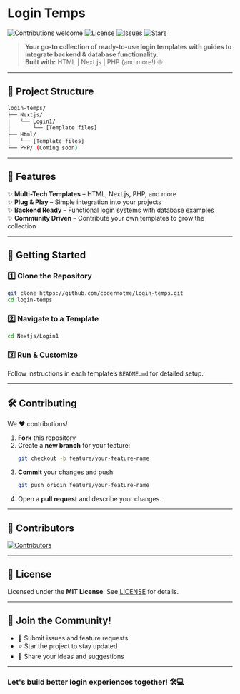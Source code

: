 # **Login Temps**

![Contributions welcome](https://img.shields.io/badge/contributions-welcome-brightgreen.svg?style=flat-square)  ![License](https://img.shields.io/github/license/codernotme/login-temps?style=flat-square)  ![Issues](https://img.shields.io/github/issues/codernotme/login-temps?style=flat-square)  ![Stars](https://img.shields.io/github/stars/codernotme/login-temps?style=social)  

> **Your go-to collection of ready-to-use login templates with guides to integrate backend & database functionality.**  
**Built with:** HTML | Next.js | PHP (and more!) 🌐  

---

## 📂 **Project Structure**

```bash
login-temps/
├── Nextjs/
│   └── Login1/
│       └── [Template files]
├── Html/
│   └── [Template files]
└── PHP/ (Coming soon)
```

---

## 🌟 **Features**

✨ **Multi-Tech Templates** – HTML, Next.js, PHP, and more  
✨ **Plug & Play** – Simple integration into your projects  
✨ **Backend Ready** – Functional login systems with database examples  
✨ **Community Driven** – Contribute your own templates to grow the collection  

---

## 🚀 **Getting Started**

### 1️⃣ **Clone the Repository**

```bash
git clone https://github.com/codernotme/login-temps.git
cd login-temps
```

### 2️⃣ **Navigate to a Template**

```bash
cd Nextjs/Login1
```

### 3️⃣ **Run & Customize**

Follow instructions in each template’s `README.md` for detailed setup.

---

<!---## 🎨 **Screenshots & Previews**  

### Next.js Login Template  
<img src="https://media.giphy.com/media/3orieYI0vbpzVTTz4k/giphy.gif" alt="Next.js Template Preview" width="80%">
-->


## 🛠️ **Contributing**

We ❤️ contributions!  

1. **Fork** this repository  
2. Create a **new branch** for your feature:  
   ```bash
   git checkout -b feature/your-feature-name
   ```  
3. **Commit** your changes and push:  
   ```bash
   git push origin feature/your-feature-name
   ```  
4. Open a **pull request** and describe your changes.

---

## 🎉 **Contributors**  

[![Contributors](https://contrib.rocks/image?repo=codernotme/login-temps)](https://github.com/codernotme/login-temps/graphs/contributors)

---

## 📄 **License**  

Licensed under the **MIT License**. See [LICENSE](LICENSE) for details.

---

## 🤝 **Join the Community!**  

- 💬 Submit issues and feature requests  
- ⭐ Star the project to stay updated  
- 🎁 Share your ideas and suggestions  

---

### Let's build better login experiences together! 🛠️💻
